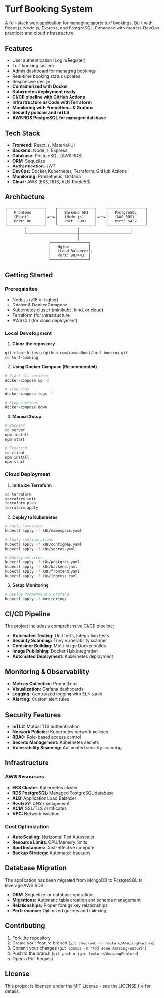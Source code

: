 # Turf Booking System

A full-stack web application for managing sports turf bookings. Built with React.js, Node.js, Express, and PostgreSQL. Enhanced with modern DevOps practices and cloud infrastructure.

## Features

- User authentication (Login/Register)
- Turf booking system
- Admin dashboard for managing bookings
- Real-time booking status updates
- Responsive design
- **Containerized with Docker**
- **Kubernetes deployment ready**
- **CI/CD pipeline with GitHub Actions**
- **Infrastructure as Code with Terraform**
- **Monitoring with Prometheus & Grafana**
- **Security policies and mTLS**
- **AWS RDS PostgreSQL for managed database**

## Tech Stack

- **Frontend:** React.js, Material-UI
- **Backend:** Node.js, Express
- **Database:** PostgreSQL (AWS RDS)
- **ORM:** Sequelize
- **Authentication:** JWT
- **DevOps:** Docker, Kubernetes, Terraform, GitHub Actions
- **Monitoring:** Prometheus, Grafana
- **Cloud:** AWS (EKS, RDS, ALB, Route53)

## Architecture

```
┌─────────────────┐    ┌─────────────────┐    ┌─────────────────┐
│   Frontend      │    │   Backend API   │    │   PostgreSQL    │
│   (React)       │◄──►│   (Node.js)     │◄──►│   (AWS RDS)     │
│   Port: 80      │    │   Port: 5001    │    │   Port: 5432    │
└─────────────────┘    └─────────────────┘    └─────────────────┘
         │                       │                       │
         └───────────────────────┼───────────────────────┘
                                 │
                    ┌─────────────────┐
                    │   Nginx         │
                    │   (Load Balancer)│
                    │   Port: 80/443  │
                    └─────────────────┘
```

## Getting Started

### Prerequisites

- Node.js (v18 or higher)
- Docker & Docker Compose
- Kubernetes cluster (minikube, kind, or cloud)
- Terraform (for infrastructure)
- AWS CLI (for cloud deployment)

### Local Development

1. **Clone the repository**
```bash
git clone https://github.com/namandhoot/turf-booking.git
cd turf-booking
```

2. **Using Docker Compose (Recommended)**
```bash
# Start all services
docker-compose up -d

# View logs
docker-compose logs -f

# Stop services
docker-compose down
```

3. **Manual Setup**
```bash
# Backend
cd server
npm install
npm start

# Frontend
cd client
npm install
npm start
```

### Cloud Deployment

1. **Initialize Terraform**
```bash
cd terraform
terraform init
terraform plan
terraform apply
```

2. **Deploy to Kubernetes**
```bash
# Apply namespace
kubectl apply -f k8s/namespace.yaml

# Apply configurations
kubectl apply -f k8s/configmap.yaml
kubectl apply -f k8s/secret.yaml

# Deploy services
kubectl apply -f k8s/postgres.yaml
kubectl apply -f k8s/backend.yaml
kubectl apply -f k8s/frontend.yaml
kubectl apply -f k8s/ingress.yaml
```

3. **Setup Monitoring**
```bash
# Deploy Prometheus & Grafana
kubectl apply -f monitoring/
```

## CI/CD Pipeline

The project includes a comprehensive CI/CD pipeline:

- **Automated Testing:** Unit tests, integration tests
- **Security Scanning:** Trivy vulnerability scanner
- **Container Building:** Multi-stage Docker builds
- **Image Publishing:** Docker Hub integration
- **Automated Deployment:** Kubernetes deployment

## Monitoring & Observability

- **Metrics Collection:** Prometheus
- **Visualization:** Grafana dashboards
- **Logging:** Centralized logging with ELK stack
- **Alerting:** Custom alert rules

## Security Features

- **mTLS:** Mutual TLS authentication
- **Network Policies:** Kubernetes network policies
- **RBAC:** Role-based access control
- **Secrets Management:** Kubernetes secrets
- **Vulnerability Scanning:** Automated security scanning

## Infrastructure

### AWS Resources
- **EKS Cluster:** Kubernetes cluster
- **RDS PostgreSQL:** Managed PostgreSQL database
- **ALB:** Application Load Balancer
- **Route53:** DNS management
- **ACM:** SSL/TLS certificates
- **VPC:** Network isolation

### Cost Optimization
- **Auto Scaling:** Horizontal Pod Autoscaler
- **Resource Limits:** CPU/Memory limits
- **Spot Instances:** Cost-effective compute
- **Backup Strategy:** Automated backups

## Database Migration

The application has been migrated from MongoDB to PostgreSQL to leverage AWS RDS:

- **ORM:** Sequelize for database operations
- **Migrations:** Automatic table creation and schema management
- **Relationships:** Proper foreign key relationships
- **Performance:** Optimized queries and indexing

## Contributing

1. Fork the repository
2. Create your feature branch (`git checkout -b feature/AmazingFeature`)
3. Commit your changes (`git commit -m 'Add some AmazingFeature'`)
4. Push to the branch (`git push origin feature/AmazingFeature`)
5. Open a Pull Request

## License

This project is licensed under the MIT License - see the LICENSE file for details.
